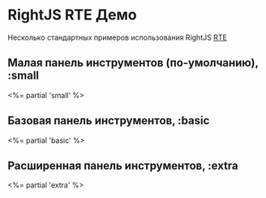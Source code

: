 # RightJS RTE Демо

Несколько стандартных примеров использования RightJS [RTE](/ui/rte)

## Малая панель инструментов (по-умолчанию), :small

<%= partial 'small' %>

## Базовая панель инструментов, :basic

<%= partial 'basic' %>

## Расширенная панель инструментов, :extra

<%= partial 'extra' %>